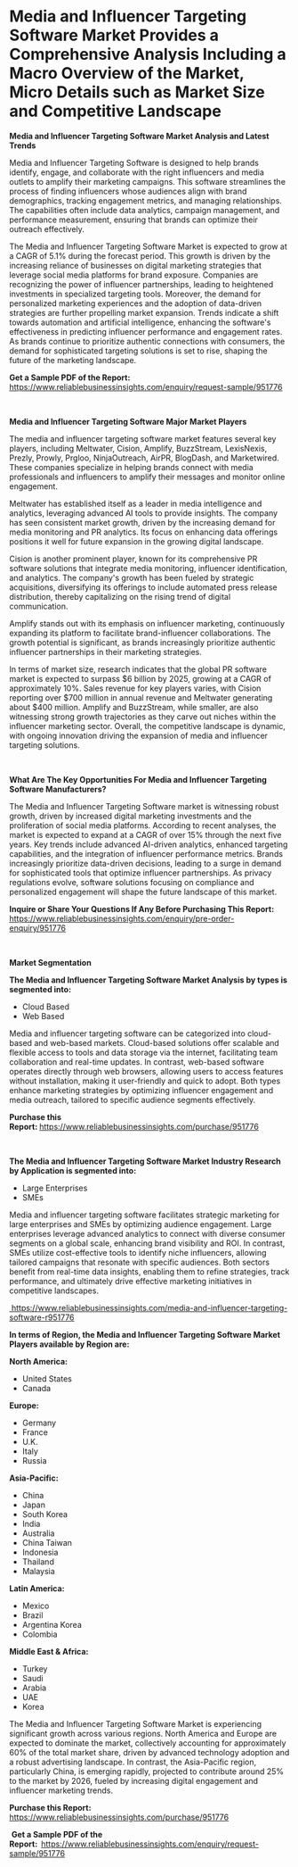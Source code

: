 <p><h1>Media and Influencer Targeting Software Market Provides a Comprehensive Analysis Including a Macro Overview of the Market, Micro Details such as Market Size and Competitive Landscape</h1></p><p><strong>Media and Influencer Targeting Software Market Analysis and Latest Trends</strong></p>
<p><p>Media and Influencer Targeting Software is designed to help brands identify, engage, and collaborate with the right influencers and media outlets to amplify their marketing campaigns. This software streamlines the process of finding influencers whose audiences align with brand demographics, tracking engagement metrics, and managing relationships. The capabilities often include data analytics, campaign management, and performance measurement, ensuring that brands can optimize their outreach effectively.</p><p>The Media and Influencer Targeting Software Market is expected to grow at a CAGR of 5.1% during the forecast period. This growth is driven by the increasing reliance of businesses on digital marketing strategies that leverage social media platforms for brand exposure. Companies are recognizing the power of influencer partnerships, leading to heightened investments in specialized targeting tools. Moreover, the demand for personalized marketing experiences and the adoption of data-driven strategies are further propelling market expansion. Trends indicate a shift towards automation and artificial intelligence, enhancing the software's effectiveness in predicting influencer performance and engagement rates. As brands continue to prioritize authentic connections with consumers, the demand for sophisticated targeting solutions is set to rise, shaping the future of the marketing landscape.</p></p>
<p><strong>Get a Sample PDF of the Report:&nbsp;</strong> <a href="https://www.reliablebusinessinsights.com/enquiry/request-sample/951776?utm_campaign=3445&utm_medium=2&utm_source=Github&utm_content=ia&utm_term=17042025&utm_id=media-and-influencer-targeting-software">https://www.reliablebusinessinsights.com/enquiry/request-sample/951776</a></p>
<p>&nbsp;</p>
<p><strong>Media and Influencer Targeting Software Major Market Players</strong></p>
<p><p>The media and influencer targeting software market features several key players, including Meltwater, Cision, Amplify, BuzzStream, LexisNexis, Prezly, Prowly, Prgloo, NinjaOutreach, AirPR, BlogDash, and Marketwired. These companies specialize in helping brands connect with media professionals and influencers to amplify their messages and monitor online engagement.</p><p>Meltwater has established itself as a leader in media intelligence and analytics, leveraging advanced AI tools to provide insights. The company has seen consistent market growth, driven by the increasing demand for media monitoring and PR analytics. Its focus on enhancing data offerings positions it well for future expansion in the growing digital landscape.</p><p>Cision is another prominent player, known for its comprehensive PR software solutions that integrate media monitoring, influencer identification, and analytics. The company's growth has been fueled by strategic acquisitions, diversifying its offerings to include automated press release distribution, thereby capitalizing on the rising trend of digital communication.</p><p>Amplify stands out with its emphasis on influencer marketing, continuously expanding its platform to facilitate brand-influencer collaborations. The growth potential is significant, as brands increasingly prioritize authentic influencer partnerships in their marketing strategies.</p><p>In terms of market size, research indicates that the global PR software market is expected to surpass $6 billion by 2025, growing at a CAGR of approximately 10%. Sales revenue for key players varies, with Cision reporting over $700 million in annual revenue and Meltwater generating about $400 million. Amplify and BuzzStream, while smaller, are also witnessing strong growth trajectories as they carve out niches within the influencer marketing sector. Overall, the competitive landscape is dynamic, with ongoing innovation driving the expansion of media and influencer targeting solutions.</p></p>
<p>&nbsp;</p>
<p><strong>What Are The Key Opportunities For Media and Influencer Targeting Software Manufacturers?</strong></p>
<p><p>The Media and Influencer Targeting Software market is witnessing robust growth, driven by increased digital marketing investments and the proliferation of social media platforms. According to recent analyses, the market is expected to expand at a CAGR of over 15% through the next five years. Key trends include advanced AI-driven analytics, enhanced targeting capabilities, and the integration of influencer performance metrics. Brands increasingly prioritize data-driven decisions, leading to a surge in demand for sophisticated tools that optimize influencer partnerships. As privacy regulations evolve, software solutions focusing on compliance and personalized engagement will shape the future landscape of this market.</p></p>
<p><strong>Inquire or Share Your Questions If Any Before Purchasing This Report:</strong> <a href="https://www.reliablebusinessinsights.com/enquiry/pre-order-enquiry/951776?utm_campaign=3445&utm_medium=2&utm_source=Github&utm_content=ia&utm_term=17042025&utm_id=media-and-influencer-targeting-software">https://www.reliablebusinessinsights.com/enquiry/pre-order-enquiry/951776</a></p>
<p>&nbsp;</p>
<p><strong>Market Segmentation</strong></p>
<p><strong>The Media and Influencer Targeting Software Market Analysis by types is segmented into:</strong></p>
<p><ul><li>Cloud Based</li><li>Web Based</li></ul></p>
<p><p>Media and influencer targeting software can be categorized into cloud-based and web-based markets. Cloud-based solutions offer scalable and flexible access to tools and data storage via the internet, facilitating team collaboration and real-time updates. In contrast, web-based software operates directly through web browsers, allowing users to access features without installation, making it user-friendly and quick to adopt. Both types enhance marketing strategies by optimizing influencer engagement and media outreach, tailored to specific audience segments effectively.</p></p>
<p><strong>Purchase this Report:&nbsp;</strong><a href="https://www.reliablebusinessinsights.com/purchase/951776?utm_campaign=3445&utm_medium=2&utm_source=Github&utm_content=ia&utm_term=17042025&utm_id=media-and-influencer-targeting-software">https://www.reliablebusinessinsights.com/purchase/951776</a></p>
<p>&nbsp;</p>
<p><strong>The Media and Influencer Targeting Software Market Industry Research by Application is segmented into:</strong></p>
<p><ul><li>Large Enterprises</li><li>SMEs</li></ul></p>
<p><p>Media and influencer targeting software facilitates strategic marketing for large enterprises and SMEs by optimizing audience engagement. Large enterprises leverage advanced analytics to connect with diverse consumer segments on a global scale, enhancing brand visibility and ROI. In contrast, SMEs utilize cost-effective tools to identify niche influencers, allowing tailored campaigns that resonate with specific audiences. Both sectors benefit from real-time data insights, enabling them to refine strategies, track performance, and ultimately drive effective marketing initiatives in competitive landscapes.</p></p>
<p><a href="https://www.reliablebusinessinsights.com/media-and-influencer-targeting-software-r951776?utm_campaign=3445&utm_medium=2&utm_source=Github&utm_content=ia&utm_term=17042025&utm_id=media-and-influencer-targeting-software">&nbsp;https://www.reliablebusinessinsights.com/media-and-influencer-targeting-software-r951776</a></p>
<p><strong>In terms of Region, the Media and Influencer Targeting Software Market Players available by Region are:</strong></p>
<p>
    <p> <strong> North America: </strong>
        <ul>
            <li>United States</li>
            <li>Canada</li>
        </ul>
        </p> 
    <p> <strong> Europe: </strong>
        <ul>
            <li>Germany</li>
            <li>France</li>
            <li>U.K.</li>
            <li>Italy</li>
            <li>Russia</li>
        </ul>
        </p> 
    <p> <strong> Asia-Pacific: </strong>
        <ul>
            <li>China</li>
            <li>Japan</li>
            <li>South Korea</li>
            <li>India</li>
            <li>Australia</li>
            <li>China Taiwan</li>
            <li>Indonesia</li>
            <li>Thailand</li>
            <li>Malaysia</li>
        </ul>
        </p> 
    <p> <strong> Latin America: </strong>
        <ul>
            <li>Mexico</li>
            <li>Brazil</li>
            <li>Argentina Korea</li>
            <li>Colombia</li>
        </ul>
        </p> 
    <p> <strong> Middle East & Africa: </strong>
        <ul>
            <li>Turkey</li>
            <li>Saudi</li>
            <li>Arabia</li>
            <li>UAE</li>
            <li>Korea</li>
        </ul>
    </p>
    </p>
<p><p>The Media and Influencer Targeting Software Market is experiencing significant growth across various regions. North America and Europe are expected to dominate the market, collectively accounting for approximately 60% of the total market share, driven by advanced technology adoption and a robust advertising landscape. In contrast, the Asia-Pacific region, particularly China, is emerging rapidly, projected to contribute around 25% to the market by 2026, fueled by increasing digital engagement and influencer marketing trends.</p></p>
<p><strong>Purchase this Report: </strong><a href="https://www.reliablebusinessinsights.com/purchase/951776?utm_campaign=3445&utm_medium=2&utm_source=Github&utm_content=ia&utm_term=17042025&utm_id=media-and-influencer-targeting-software">https://www.reliablebusinessinsights.com/purchase/951776</a></p>
<p>&nbsp;<strong>Get a Sample PDF of the Report:&nbsp;&nbsp;</strong><a href="https://www.reliablebusinessinsights.com/enquiry/request-sample/951776?utm_campaign=3445&utm_medium=2&utm_source=Github&utm_content=ia&utm_term=17042025&utm_id=media-and-influencer-targeting-software">https://www.reliablebusinessinsights.com/enquiry/request-sample/951776</a></p>
<p><strong></strong></p>
<p><p></p><p></p><p></p></p>